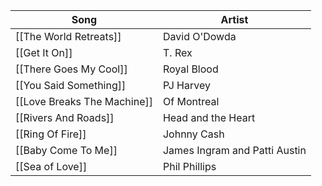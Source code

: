 | Song                        | Artist                        |
| --------------------------- | ----------------------------- |
| [[The World Retreats]]      | David O'Dowda                 |
| [[Get It On]]               | T. Rex                        |
| [[There Goes My Cool]]      | Royal Blood                   |
| [[You Said Something]]      | PJ Harvey                     |
| [[Love Breaks The Machine]] | Of Montreal                   |
| [[Rivers And Roads]]        | Head and the Heart            |
| [[Ring Of Fire]]            | Johnny Cash                   |
| [[Baby Come To Me]]         | James Ingram and Patti Austin |
| [[Sea of Love]]             | Phil Phillips                 |
